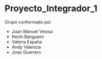 # Proyecto_Integrador_1

Grupo conformado por 
- Juan Manuel Velosa
- Kevin Banguero 
- Valeria España
- Andy Valencia 
- Jose Guerrero

